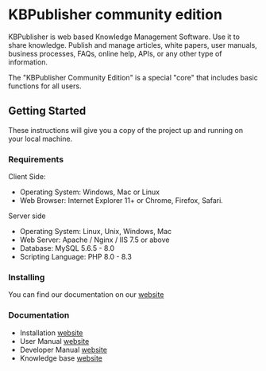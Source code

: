 # KBPublisher community edition 

KBPublisher is web based Knowledge Management Software.
Use it to share knowledge. Publish and manage articles, white papers, user manuals, business processes, FAQs, online help, APIs, or any other type of information.

The "KBPublisher Community Edition" is a special "core" that includes basic functions for all users.

## Getting Started

These instructions will give you a copy of the project up and running on
your local machine.

### Requirements

Client Side:
- Operating System: Windows, Mac or Linux
- Web Browser: Internet Explorer 11+ or Chrome, Firefox, Safari.

Server side
- Operating System: Linux, Unix, Windows, Mac
- Web Server: Apache / Nginx / IIS 7.5 or above
- Database: MySQL 5.6.5 - 8.0
- Scripting Language: PHP 8.0 - 8.3

### Installing

You can find our documentation on our
[website](https://www.kbpublisher.com/kb/installing-kbpublisher_115.html)

### Documentation
- Installation [website](https://www.kbpublisher.com/kb/installation-5/)
- User Manual [website](https://www.kbpublisher.com/kb/user-manual-v80-1/)
- Developer Manual [website](https://www.kbpublisher.com/kb/developer-manual-50/)
- Knowledge base [website](https://www.kbpublisher.com/kb/)
